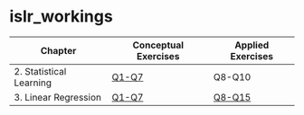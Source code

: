 # islr_workings
| Chapter | Conceptual Exercises | Applied Exercises |
|---------|----------------------|-------------------|
|2. Statistical Learning | [Q1-Q7](chapter2/chapter2_concept.md) | Q8-Q10 |
|3. Linear Regression | [Q1-Q7](chapter3/chapter3_concept.md) | [Q8-Q15](chapter3/chapter3_applied.md) |
